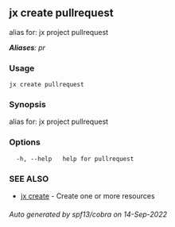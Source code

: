 ## jx create pullrequest

alias for: jx project pullrequest

***Aliases**: pr*

### Usage

```
jx create pullrequest
```

### Synopsis

alias for: jx project pullrequest

### Options

```
  -h, --help   help for pullrequest
```

### SEE ALSO

* [jx create](jx_create.md)	 - Create one or more resources

###### Auto generated by spf13/cobra on 14-Sep-2022
